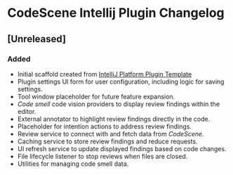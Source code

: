 # CodeScene Intellij Plugin Changelog

## [Unreleased]
### Added
- Initial scaffold created from [IntelliJ Platform Plugin Template](https://github.com/JetBrains/intellij-platform-plugin-template)
- Plugin settings UI form for user configuration, including logic for saving settings. 
- Tool window placeholder for future feature expansion. 
- *Code smell* code vision providers to display review findings within the editor. 
- External annotator to highlight review findings directly in the code. 
- Placeholder for intention actions to address review findings. 
- Review service to connect with and fetch data from *CodeScene*. 
- Caching service to store review findings and reduce requests. 
- UI refresh service to update displayed findings based on code changes. 
- File lifecycle listener to stop reviews when files are closed. 
- Utilities for managing code smell data.

